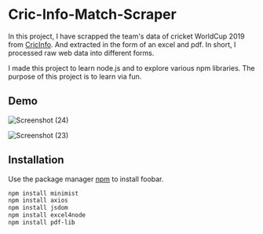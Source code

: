 # Cric-Info-Match-Scraper

In this project, I have scrapped the team's data of cricket WorldCup 2019 from [CricInfo](https://www.espncricinfo.com/series/icc-cricket-world-cup-2019-1144415). And extracted in the form of an excel and pdf. In short, I processed raw web data into different forms.   

I made this project to learn node.js and to explore various npm libraries. The purpose of this project is to learn via fun. 

## Demo
![Screenshot (24)](https://user-images.githubusercontent.com/86045918/137591430-e6bf4b53-ac0f-4760-bac9-953bc326d286.png)

![Screenshot (23)](https://user-images.githubusercontent.com/86045918/137591432-6440feb3-f9f9-4220-bdab-36494d3590c4.png)


## Installation

Use the package manager [npm](https://www.npmjs.com/) to install foobar.

```bash
npm install minimist
npm install axios
npm install jsdom
npm install excel4node
npm install pdf-lib
```
